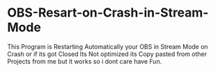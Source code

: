 # OBS-Resart-on-Crash-in-Stream-Mode

This Program is Restarting Automatically your OBS in Stream Mode on Crash or if its got Closed
Its Not optimized its Copy pasted from other Projects from me but it works so i dont care have Fun. 
